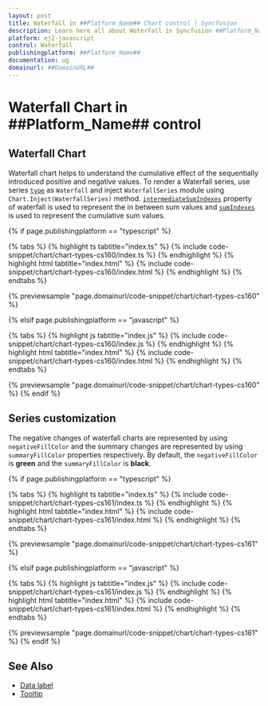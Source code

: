 ```yaml
---
layout: post
title: Waterfall in ##Platform_Name## Chart control | Syncfusion
description: Learn here all about Waterfall in Syncfusion ##Platform_Name## Chart control of Syncfusion Essential JS 2 and more.
platform: ej2-javascript
control: Waterfall 
publishingplatform: ##Platform_Name##
documentation: ug
domainurl: ##DomainURL##
---
```

# Waterfall Chart in ##Platform_Name## control

## Waterfall Chart

Waterfall chart helps to understand the cumulative effect of the sequentially introduced positive and negative values. To render a Waterfall series, use series [`type`](../../api/chart/seriesModel/#type-string) as `Waterfall` and inject `WaterfallSeries` module using `Chart.Inject(WaterfallSeries)` method. [`intermediateSumIndexes`](../../api/chart/seriesModel/#type-string) property of waterfall is used to represent the in between sum values and [`sumIndexes`](../../api/chart/seriesModel/#type-string) is used to represent the cumulative sum values.

{% if page.publishingplatform == "typescript" %}

 {% tabs %}
{% highlight ts tabtitle="index.ts" %}
{% include code-snippet/chart/chart-types-cs160/index.ts %}
{% endhighlight %}
{% highlight html tabtitle="index.html" %}
{% include code-snippet/chart/chart-types-cs160/index.html %}
{% endhighlight %}
{% endtabs %}
        
{% previewsample "page.domainurl/code-snippet/chart/chart-types-cs160" %}

{% elsif page.publishingplatform == "javascript" %}

{% tabs %}
{% highlight js tabtitle="index.js" %}
{% include code-snippet/chart/chart-types-cs160/index.js %}
{% endhighlight %}
{% highlight html tabtitle="index.html" %}
{% include code-snippet/chart/chart-types-cs160/index.html %}
{% endhighlight %}
{% endtabs %}

{% previewsample "page.domainurl/code-snippet/chart/chart-types-cs160" %}
{% endif %}

## Series customization

The negative changes of waterfall charts are represented by using `negativeFillColor` and the summary changes are represented by using `summaryFillColor` properties respectively. By default, the `negativeFillColor` is **green** and the `summaryFillColor` is **black**.

{% if page.publishingplatform == "typescript" %}

 {% tabs %}
{% highlight ts tabtitle="index.ts" %}
{% include code-snippet/chart/chart-types-cs161/index.ts %}
{% endhighlight %}
{% highlight html tabtitle="index.html" %}
{% include code-snippet/chart/chart-types-cs161/index.html %}
{% endhighlight %}
{% endtabs %}
        
{% previewsample "page.domainurl/code-snippet/chart/chart-types-cs161" %}

{% elsif page.publishingplatform == "javascript" %}

{% tabs %}
{% highlight js tabtitle="index.js" %}
{% include code-snippet/chart/chart-types-cs161/index.js %}
{% endhighlight %}
{% highlight html tabtitle="index.html" %}
{% include code-snippet/chart/chart-types-cs161/index.html %}
{% endhighlight %}
{% endtabs %}

{% previewsample "page.domainurl/code-snippet/chart/chart-types-cs161" %}
{% endif %}

## See Also

* [Data label](../data-labels/)
* [Tooltip](../tool-tip/)
